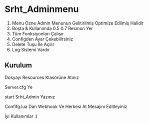 # Srht_Adminmenu


1) Menu Ozne Admin Menunun Gelitirilmiş Optimize Edilmiş Halidir 
2) Boşta & Kullanımda 0.5  0.7 Resmon Yer
3) Tüm Fonksiyonları Çalışır
4) Configden Ayar Çekebilirsiniz
5) Delete Tuşu İle Açılır 
6) Log Sistemi Vardır


## Kurulum ##

Dosyayı Resources Klasörüne Atınız

Server.cfg Ye

start Srht_Admin Yazınız

Confifg.lua Dan Webhook Ve Herkesi At Mesajını Editleyiniz

İyi Kullanımlar :)